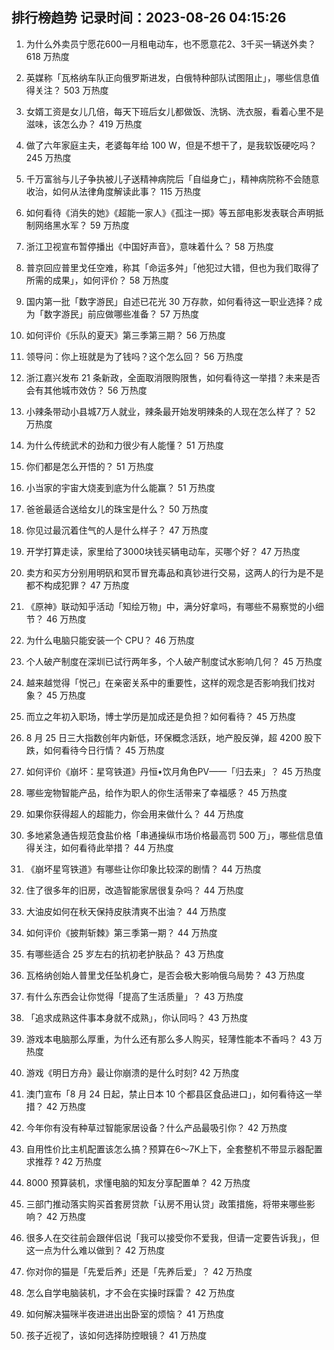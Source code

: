 
## 排行榜趋势 记录时间：2023-08-26 04:15:26
  
  1. 为什么外卖员宁愿花600一月租电动车，也不愿意花2、3千买一辆送外卖？ 618 万热度
    
  2. 英媒称「瓦格纳车队正向俄罗斯进发，白俄特种部队试图阻止」，哪些信息值得关注？ 503 万热度
    
  3. 女婿工资是女儿几倍，每天下班后女儿都做饭、洗锅、洗衣服，看着心里不是滋味，该怎么办？ 419 万热度
    
  4. 做了六年家庭主夫，老婆每年给 100 W，但是不想干了，是我软饭硬吃吗？ 245 万热度
    
  5. 千万富翁与儿子争执被儿子送精神病院后「自缢身亡」，精神病院称不会随意收治，如何从法律角度解读此事？ 115 万热度
    
  6. 如何看待《消失的她》《超能一家人》《孤注一掷》等五部电影发表联合声明抵制网络黑水军？ 59 万热度
    
  7. 浙江卫视宣布暂停播出《中国好声音》，意味着什么？ 58 万热度
    
  8. 普京回应普里戈任空难，称其「命运多舛」「他犯过大错，但也为我们取得了所需的成果」，如何评价？ 58 万热度
    
  9. 国内第一批「数字游民」自述已花光 30 万存款，如何看待这一职业选择？成为「数字游民」前应做哪些准备？ 57 万热度
    
  10. 如何评价《乐队的夏天》第三季第三期？ 56 万热度
    
  11. 领导问：你上班就是为了钱吗？这个怎么回？ 56 万热度
    
  12. 浙江嘉兴发布 21 条新政，全面取消限购限售，如何看待这一举措？未来是否会有其他城市效仿？ 56 万热度
    
  13. 小辣条带动小县城7万人就业，辣条最开始发明辣条的人现在怎么样了？ 52 万热度
    
  14. 为什么传统武术的劲和力很少有人能懂？ 51 万热度
    
  15. 你们都是怎么开悟的？ 51 万热度
    
  16. 小当家的宇宙大烧麦到底为什么能赢？ 51 万热度
    
  17. 爸爸最适合送给女儿的珠宝是什么？ 50 万热度
    
  18. 你见过最沉着住气的人是什么样子？ 47 万热度
    
  19. 开学打算走读，家里给了3000块钱买辆电动车，买哪个好？ 47 万热度
    
  20. 卖方和买方分别用明矾和冥币冒充毒品和真钞进行交易，这两人的行为是不是都不构成犯罪？ 47 万热度
    
  21. 《原神》联动知乎活动「知绘万物」中，满分好拿吗，有哪些不易察觉的小细节？ 46 万热度
    
  22. 为什么电脑只能安装一个 CPU？ 46 万热度
    
  23. 个人破产制度在深圳已试行两年多，个人破产制度试水影响几何？ 45 万热度
    
  24. 越来越觉得「悦己」在亲密关系中的重要性，这样的观念是否影响我们找对象？ 45 万热度
    
  25. 而立之年初入职场，博士学历是加成还是负担？如何看待？ 45 万热度
    
  26. 8 月 25 日三大指数创年内新低，环保概念活跃，地产股反弹，超 4200 股下跌，如何看待今日行情？ 45 万热度
    
  27. 如何评价《崩坏：星穹铁道》丹恒•饮月角色PV——「归去来」？ 45 万热度
    
  28. 哪些宠物智能产品，给作为职人的你生活带来了幸福感？ 45 万热度
    
  29. 如果你获得超人的超能力，你会用来做什么？ 44 万热度
    
  30. 多地紧急通告规范食盐价格「串通操纵市场价格最高罚 500 万」，哪些信息值得关注，如何看待此举措？ 44 万热度
    
  31. 《崩坏星穹铁道》有哪些让你印象比较深的剧情？ 44 万热度
    
  32. 住了很多年的旧房，改造智能家居很复杂吗？ 44 万热度
    
  33. 大油皮如何在秋天保持皮肤清爽不出油？ 44 万热度
    
  34. 如何评价《披荆斩棘》第三季第一期？ 44 万热度
    
  35. 有哪些适合 25 岁左右的抗初老护肤品？ 43 万热度
    
  36. 瓦格纳创始人普里戈任坠机身亡，是否会极大影响俄乌局势？ 43 万热度
    
  37. 有什么东西会让你觉得「提高了生活质量」？ 43 万热度
    
  38. 「追求成熟这件事本身就不成熟」，你认同吗？ 43 万热度
    
  39. 游戏本电脑那么厚重，为什么还有那么多人购买，轻薄性能本不香吗？ 43 万热度
    
  40. 游戏《明日方舟》最让你崩溃的是什么时刻? 42 万热度
    
  41. 澳门宣布「8 月 24 日起，禁止日本 10 个都县区食品进口」，如何看待这一举措？ 42 万热度
    
  42. 今年你有没有种草过智能家居设备？什么产品最吸引你？ 42 万热度
    
  43. 自用性价比主机配置该怎么搞？预算在6～7K上下，全套整机不带显示器配置求推荐 ? 42 万热度
    
  44. 8000 预算装机，求懂电脑的知友分享配置单？ 42 万热度
    
  45. 三部门推动落实购买首套房贷款「认房不用认贷」政策措施，将带来哪些影响？ 42 万热度
    
  46. 很多人在交往前会跟伴侣说「我可以接受你不爱我，但请一定要告诉我」，但这一点为什么难以做到？ 42 万热度
    
  47. 你对你的猫是「先爱后养」还是「先养后爱」？ 42 万热度
    
  48. 怎么自学电脑装机，才不会在实操时踩雷？ 42 万热度
    
  49. 如何解决猫咪半夜进进出出卧室的烦恼？ 41 万热度
    
  50. 孩子近视了，该如何选择防控眼镜？ 41 万热度
    